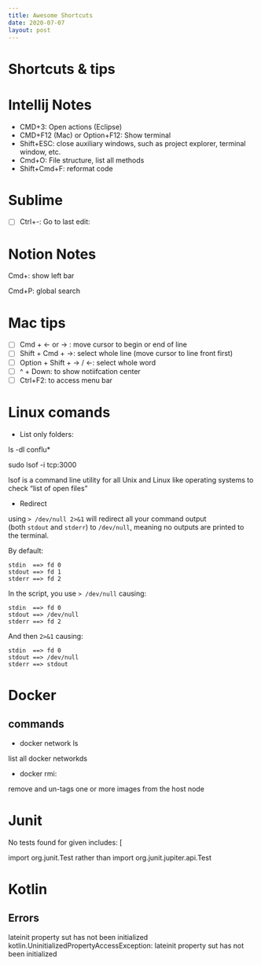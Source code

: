 ```yaml
---
title: Awesome Shortcuts
date: 2020-07-07
layout: post
---
```


# Shortcuts & tips

# Intellij Notes

- CMD+3: Open actions (Eclipse)
- CMD+F12 (Mac) or Option+F12: Show terminal
- Shift+ESC: close auxiliary windows, such as project explorer, terminal window, etc.
- Cmd+O: File structure, list all methods
- Shift+Cmd+F: reformat code

# Sublime

- [ ]  Ctrl+-:  Go to last edit:

# Notion Notes

Cmd+\: show left bar

Cmd+P: global search

# Mac tips

- [ ]  Cmd + ← or → : move cursor to begin or end of line
- [ ]  Shift + Cmd + →: select whole line (move cursor to line front first)
- [ ]  Option + Shift + → / ←: select whole word
- [ ]  ^ + Down: to show notiifcation center
- [ ]  Ctrl+F2: to access menu bar

# Linux comands

- List only folders:

ls -dl conflu*

sudo lsof -i tcp:3000

lsof is a command line utility for all Unix and Linux like operating systems to check “list of open files”

- Redirect

using `> /dev/null 2>&1` will redirect all your command output (both `stdout` and `stderr`) to `/dev/null`, meaning no outputs are printed to the terminal.

By default:

```
stdin  ==> fd 0
stdout ==> fd 1
stderr ==> fd 2

```

In the script, you use `> /dev/null` causing:

```
stdin  ==> fd 0
stdout ==> /dev/null
stderr ==> fd 2

```

And then `2>&1` causing:

```
stdin  ==> fd 0
stdout ==> /dev/null
stderr ==> stdout
```

# Docker

## commands

- docker network ls

list all docker networkds

- docker rmi:

remove and un-tags one or more images from the host node

# Junit

No tests found for given includes: [

import org.junit.Test rather than import org.junit.jupiter.api.Test

# Kotlin

## Errors

lateinit property sut has not been initialized
kotlin.UninitializedPropertyAccessException: lateinit property sut has not been initialized
